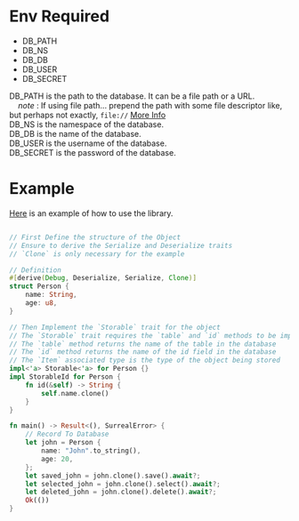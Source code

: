 # Env Required
- DB_PATH
- DB_NS
- DB_DB
- DB_USER
- DB_SECRET

DB_PATH is the path to the database. It can be a file path or a URL.  
&nbsp;&nbsp;&nbsp;&nbsp;*note* : If using file path... prepend the path with some file descriptor like, but perhaps not exactly, `file://`  [More Info](https://docs.rs/surrealdb/latest/surrealdb/engine/any/index.html)  
DB_NS is the namespace of the database.  
DB_DB is the name of the database.  
DB_USER is the username of the database.  
DB_SECRET is the password of the database.  

# Example
[Here](./examples/person.rs) is an example of how to use the library.
```rust

// First Define the structure of the Object
// Ensure to derive the Serialize and Deserialize traits
// `Clone` is only necessary for the example

// Definition
#[derive(Debug, Deserialize, Serialize, Clone)]
struct Person {
    name: String,
    age: u8,
}

// Then Implement the `Storable` trait for the object
// The `Storable` trait requires the `table` and `id` methods to be implemented
// The `table` method returns the name of the table in the database
// The `id` method returns the name of the id field in the database
// The `Item` associated type is the type of the object being stored
impl<'a> Storable<'a> for Person {}
impl StorableId for Person {
    fn id(&self) -> String {
        self.name.clone()
    }
}

fn main() -> Result<(), SurrealError> {
    // Record To Database
    let john = Person {
        name: "John".to_string(),
        age: 20,
    };
    let saved_john = john.clone().save().await?;
    let selected_john = john.clone().select().await?;
    let deleted_john = john.clone().delete().await?;
    Ok(())
}
```